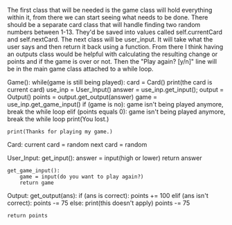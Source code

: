 The first class that will be needed is the game class will hold everything within it, from there we can start seeing what needs to be done. There should be a separate card class that will handle finding two random numbers between 1-13. They'd be saved into values called self.currentCard and self.nextCard. The next class will be user_input. It will take what the user says and then return it back using a function. From there I think having an outputs class would be helpful with calculating the resulting change or points and if the game is over or not. Then the "Play again? [y/n]" line will be in the main game class attached to a while loop.

Game():
    while(game is still being played):
        card = Card()
        print(the card is current card)
        use_inp = User_Input()
        answer = use_inp.get_input();
        output = Output()
        points = output.get_output(answer)
        game = use_inp.get_game_input()
        if (game is no):
            game isn't being played anymore, break the while loop
        elif (points equals 0):
            game isn't being played anymore, break the while loop
            print(You lost.)
            
    print(Thanks for playing my game.)


Card:
    current card = random
    next card = random

User_Input:
    get_input():
        answer = input(high or lower)
        return answer

    get_game_input():
        game = input(do you want to play again?)
        return game

Output:
    get_output(ans):
        if (ans is correct):
            points += 100
        elif (ans isn't correct):
            points -= 75
        else:
            print(this doesn't apply)
            points -= 75
    
    return points